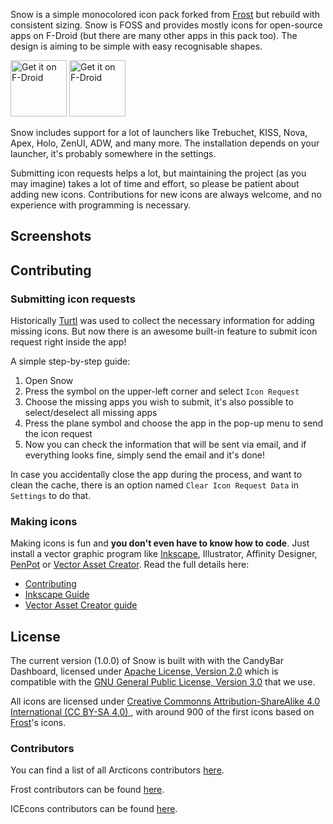 
Snow is a simple monocolored icon pack forked from [Frost](https://github.com/dkanada/frost) but rebuild with consistent sizing. Snow is FOSS and provides mostly icons for open-source apps on F-Droid (but there are many other apps in this pack too). The design is aiming to be simple with easy recognisable shapes.

[<img src="https://f-droid.org/badge/get-it-on.png" alt="Get it on F-Droid" height="90">](https://f-droid.org/packages/com.baitmooth.snow)
[<img src="https://camo.githubusercontent.com/35b4ec18c762358fb784f9e973f77cf6eb596f2240e69a4c6c093a836655d889/68747470733a2f2f692e6962622e636f2f71306d6463345a2f6765742d69742d6f6e2d6769746875622e706e67" alt="Get it on F-Droid" height="90">](https://github.com/Baitmooth/Snow/releases)

Snow includes support for a lot of launchers like Trebuchet, KISS, Nova, Apex, Holo, ZenUI, ADW, and many more. The installation depends on your launcher, it's probably somewhere in the settings.

Submitting icon requests helps a lot, but maintaining the project (as you may imagine) takes a lot of time and effort, so please be patient about adding new icons. Contributions for new icons are always welcome, and no experience with programming is necessary.

## Screenshots

## Contributing

### Submitting icon requests

Historically [Turtl](https://f-droid.org/en/packages/org.xphnx.iconsubmit/) was used to collect the necessary information for adding missing icons. But now there is an awesome built-in feature to submit icon request right inside the app!  

A simple step-by-step guide:
1. Open Snow
2. Press the symbol on the upper-left corner and select `Icon Request`
3. Choose the missing apps you wish to submit, it's also possible to select/deselect all missing apps
4. Press the plane symbol and choose the app in the pop-up menu to send the icon request
5. Now you can check the information that will be sent via email, and if everything looks fine, simply send the email and it's done!

In case you accidentally close the app during the process, and want to clean the cache, there is an option named `Clear Icon Request Data` in `Settings` to do that.

### Making icons

Making icons is fun and **you don't even have to know how to code**. Just install a vector graphic program like [Inkscape](https://inkscape.org/en/), Illustrator, Affinity Designer, [PenPot](https://penpot.app/) or [Vector Asset Creator](https://play.google.com/store/apps/details?id=com.inglesdivino.vectorassetcreator). 
Read the full details here: 
- [Contributing](CONTRIBUTING.md)
- [Inkscape Guide](guides/Inkscape_Guide.md)
- [Vector Asset Creator guide](guides/Vector_Asset_Creator.md)

## License

The current version (1.0.0) of Snow is built with with the CandyBar Dashboard, licensed under [Apache License, Version 2.0](https://www.apache.org/licenses/LICENSE-2.0)  which is compatible with the [GNU General Public License, Version 3.0](https://www.gnu.org/licenses/gpl-3.0.en.html) that we use.

All icons are licensed under [Creative Commonns Attribution-ShareAlike 4.0 International (CC BY-SA 4.0) ](https://creativecommons.org/licenses/by-sa/4.0/), with around 900 of the first icons based on [Frost](https://github.com/dkanada/frost)'s icons.

### Contributors

You can find a list of all Arcticons contributors [here](https://github.com/baitmooth/Snow/graphs/contributors).

Frost contributors can be found [here](https://github.com/dkanada/frost/graphs/contributors).

ICEcons contributors can be found [here](https://github.com/1C3/ICEcons/graphs/contributors). 
